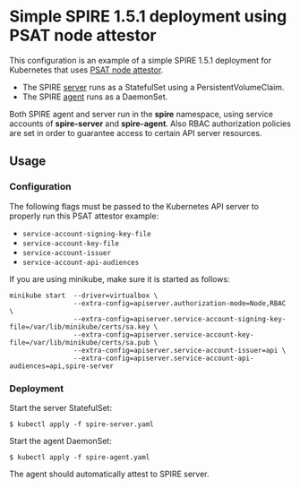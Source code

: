 # Simple SPIRE 1.5.1 deployment using PSAT node attestor

This configuration is an example of a simple SPIRE 1.5.1 deployment for Kubernetes that uses [PSAT node attestor](https://github.com/spiffe/spire/blob/v1.5.1/doc/plugin_server_nodeattestor_k8s_psat.md).

+ The SPIRE [server](spire-server.yaml) runs as a StatefulSet using a
  PersistentVolumeClaim.
+ The SPIRE [agent](spire-agent.yaml) runs as a DaemonSet.

Both SPIRE agent and server run in the **spire** namespace, using service
accounts of **spire-server** and **spire-agent**.
Also RBAC authorization policies are set in order to guarantee access to certain API server resources.

## Usage

### Configuration

The following flags must be passed to the Kubernetes API server to properly run this PSAT attestor example:
+ `service-account-signing-key-file`
+ `service-account-key-file`
+ `service-account-issuer`
+ `service-account-api-audiences`

If you are using minikube, make sure it is started as follows:
```
minikube start  --driver=virtualbox \
                --extra-config=apiserver.authorization-mode=Node,RBAC \
                --extra-config=apiserver.service-account-signing-key-file=/var/lib/minikube/certs/sa.key \
                --extra-config=apiserver.service-account-key-file=/var/lib/minikube/certs/sa.pub \
                --extra-config=apiserver.service-account-issuer=api \
                --extra-config=apiserver.service-account-api-audiences=api,spire-server
```

### Deployment

Start the server StatefulSet:

```
$ kubectl apply -f spire-server.yaml
```

Start the agent DaemonSet:

```
$ kubectl apply -f spire-agent.yaml
```

The agent should automatically attest to SPIRE server.
